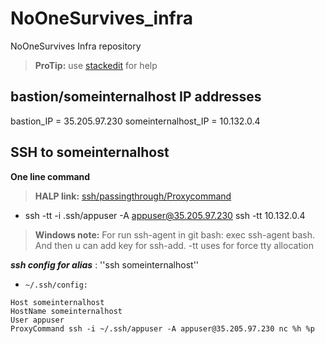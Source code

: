 # NoOneSurvives_infra
NoOneSurvives Infra repository

> **ProTip:** use [stackedit](https://stackedit.io/) for help

## bastion/someinternalhost IP addresses
bastion_IP = 35.205.97.230
someinternalhost_IP = 10.132.0.4

## SSH to someinternalhost
**One line command**
> **HALP link:** [ssh/passingthrough/Proxycommand](https://www.cyberciti.biz/faq/linux-unix-ssh-proxycommand-passing-through-one-host-gateway-server/)

- ssh -tt -i .ssh/appuser -A appuser@35.205.97.230 ssh -tt 10.132.0.4
> **Windows note:** For run ssh-agent in git bash: exec ssh-agent bash. And then u can add key for ssh-add.
> -tt uses for force tty allocation 

***ssh config for alias*** : ''ssh someinternalhost''
- ``~/.ssh/config:``

```
Host someinternalhost
HostName someinternalhost
User appuser
ProxyCommand ssh -i ~/.ssh/appuser -A appuser@35.205.97.230 nc %h %p
```
